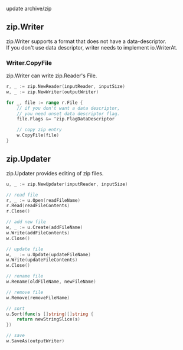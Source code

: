 update archive/zip

## zip.Writer

zip.Writer supports a format that does not have a data-descriptor.  
If you don't use data descriptor, writer needs to implement io.WriterAt.

### Writer.CopyFile

zip.Writer can write zip.Reader's File.

```go
r, _ := zip.NewReader(inputReader, inputSize)
w, _ := zip.NewWriter(outputWriter)

for _, file := range r.File {
    // if you don't want a data descriptor,
    // you need unset data descriptor flag.
    file.Flags &= ^zip.FlagDataDescriptor

    // copy zip entry
    w.CopyFile(file)
}
```

## zip.Updater

zip.Updater provides editing of zip files.

```go
u, _ := zip.NewUpdater(inputReader, inputSize)

// read file
r, _ := u.Open(readFileName)
r.Read(readFileContents)
r.Close()

// add new file
w, _ := u.Create(addFileName)
w.Write(addFileContents)
w.Close()

// update file
w, _ := u.Update(updateFileName)
w.Write(updateFileContents)
w.Close()

// rename file
w.Rename(oldFileName, newFileName)

// remove file
w.Remove(removeFileName)

// sort
u.Sort(func(s []string)[]string {
    return newStringSlice(s)
})

// save
w.SaveAs(outputWriter)
```
